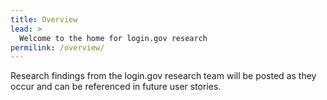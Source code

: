 ```yaml
---
title: Overview
lead: >
  Welcome to the home for login.gov research
permilink: /overview/
---
```


Research findings from the login.gov research team will be posted as they occur and can be referenced in future user stories.
